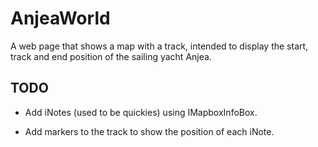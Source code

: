 # AnjeaWorld

A web page that shows a map with a track, intended to display the start, track and end position of the sailing yacht Anjea.

## TODO

- Add iNotes (used to be quickies) using IMapboxInfoBox.

- Add markers to the track to show the position of each iNote.


